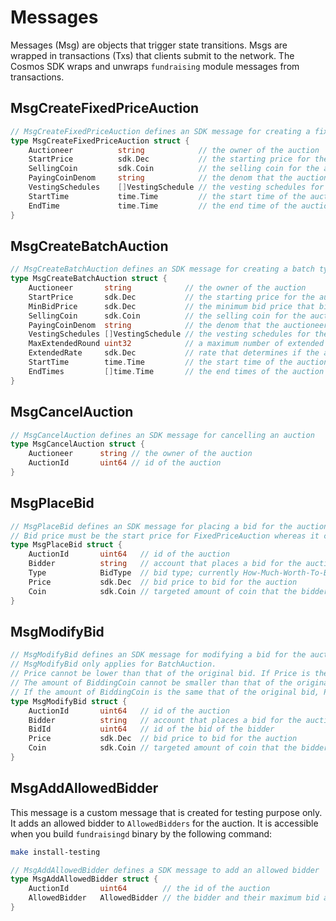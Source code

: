<!-- order: 4 -->

# Messages

Messages (Msg) are objects that trigger state transitions. Msgs are wrapped in transactions (Txs) that clients submit to the network. The Cosmos SDK wraps and unwraps `fundraising` module messages from transactions.

## MsgCreateFixedPriceAuction

```go
// MsgCreateFixedPriceAuction defines an SDK message for creating a fixed price type auction
type MsgCreateFixedPriceAuction struct {	
	Auctioneer          string            // the owner of the auction
	StartPrice          sdk.Dec           // the starting price for the auction
	SellingCoin         sdk.Coin          // the selling coin for the auction
	PayingCoinDenom     string            // the denom that the auctioneer receives to raise funds
	VestingSchedules    []VestingSchedule // the vesting schedules for the auction
	StartTime           time.Time         // the start time of the auction
	EndTime             time.Time         // the end time of the auction
}
```
## MsgCreateBatchAuction

```go
// MsgCreateBatchAuction defines an SDK message for creating a batch type auction
type MsgCreateBatchAuction struct {
	Auctioneer       string            // the owner of the auction
	StartPrice       sdk.Dec           // the starting price for the auction
	MinBidPrice      sdk.Dec           // the minimum bid price that bidders must provide
	SellingCoin      sdk.Coin          // the selling coin for the auction
	PayingCoinDenom  string            // the denom that the auctioneer receives to raise funds
	VestingSchedules []VestingSchedule // the vesting schedules for the auction
	MaxExtendedRound uint32            // a maximum number of extended rounds
	ExtendedRate     sdk.Dec           // rate that determines if the auction needs another round, compared to the number of winning bidders at the previous end time.
	StartTime        time.Time         // the start time of the auction
	EndTimes         []time.Time       // the end times of the auction
}
```

## MsgCancelAuction

```go
// MsgCancelAuction defines an SDK message for cancelling an auction
type MsgCancelAuction struct {
	Auctioneer      string // the owner of the auction
	AuctionId       uint64 // id of the auction
}
```

## MsgPlaceBid
```go
// MsgPlaceBid defines an SDK message for placing a bid for the auction
// Bid price must be the start price for FixedPriceAuction whereas it can only be increased for EnglishAuction
type MsgPlaceBid struct {
	AuctionId       uint64   // id of the auction
	Bidder          string   // account that places a bid for the auction
	Type            BidType  // bid type; currently How-Much-Worth-To-Buy and How-Many-Coins-To-Buy are supported.
	Price           sdk.Dec  // bid price to bid for the auction
	Coin            sdk.Coin // targeted amount of coin that the bidder bids; the denom must be either the denom or SellingCoin or PayingCoinDenom
}
```


## MsgModifyBid
```go
// MsgModifyBid defines an SDK message for modifying a bid for the auction by replacing the existing bid by a new one.
// MsgModifyBid only applies for BatchAuction.
// Price cannot be lower than that of the original bid. If Price is the same as that of the original bid, the amount of BiddingCoin should be larger than that of the original bid. 
// The amount of BiddingCoin cannot be smaller than that of the original bid. If the amount of BiddingCoin is the same that of the original bid, Price should be higher than that of the original bid.  
// If the amount of BiddingCoin is the same that of the original bid, Price should be higher than that of the original bid. 
type MsgModifyBid struct {
	AuctionId       uint64   // id of the auction
	Bidder          string   // account that places a bid for the auction 
	BidId           uint64   // id of the bid of the bidder
	Price           sdk.Dec  // bid price to bid for the auction
	Coin            sdk.Coin // targeted amount of coin that the bidder bids; the denom must be either the denom or SellingCoin or PayingCoinDenom
}
```

## MsgAddAllowedBidder

This message is a custom message that is created for testing purpose only. It adds an allowed bidder to `AllowedBidders` for the auction. 
It is accessible when you build `fundraisingd` binary by the following command:

```bash
make install-testing
```

```go
// MsgAddAllowedBidder defines a SDK message to add an allowed bidder
type MsgAddAllowedBidder struct {
	AuctionId       uint64        // the id of the auction
	AllowedBidder   AllowedBidder // the bidder and their maximum bid amount
}
```